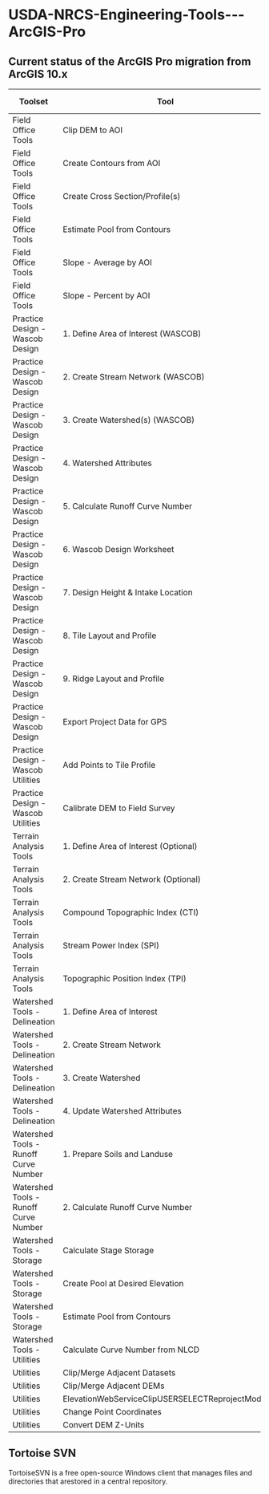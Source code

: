 # USDA-NRCS-Engineering-Tools---ArcGIS-Pro

## Current status of the ArcGIS Pro migration from ArcGIS 10.x

Toolset|Tool|ArcGIS Pro Compatible|
--------------------------------------------------|-------------------------------------------------------------------|---------------------------|
Field Office Tools|Clip DEM to AOI|X|
Field Office Tools|Create Contours from AOI|X|
Field Office Tools|Create Cross Section/Profile(s)||
Field Office Tools|Estimate Pool from Contours||
Field Office Tools|Slope - Average by AOI||
Field Office Tools|Slope - Percent by AOI||
Practice Design - Wascob Design|1. Define Area of Interest (WASCOB)|X|
Practice Design - Wascob Design|2. Create Stream Network (WASCOB)|X|
Practice Design - Wascob Design|3. Create Watershed(s) (WASCOB)|X|
Practice Design - Wascob Design|4. Watershed Attributes|X|
Practice Design - Wascob Design|5. Calculate Runoff Curve Number|X|
Practice Design - Wascob Design|6. Wascob Design Worksheet|X|
Practice Design - Wascob Design|7. Design Height & Intake Location|X|
Practice Design - Wascob Design|8. Tile Layout and Profile||
Practice Design - Wascob Design|9. Ridge Layout and Profile||
Practice Design - Wascob Design|Export Project Data for GPS||
Practice Design - Wascob Utilities|Add Points to Tile Profile||
Practice Design - Wascob Utilities|Calibrate DEM to Field Survey||
Terrain Analysis Tools|1. Define Area of Interest (Optional)|X|
Terrain Analysis Tools|2. Create Stream Network (Optional)|X|
Terrain Analysis Tools|Compound Topographic Index (CTI)|X|
Terrain Analysis Tools|Stream Power Index (SPI)|X|
Terrain Analysis Tools|Topographic Position Index (TPI)|X|
Watershed Tools - Delineation|1. Define Area of Interest|X|
Watershed Tools - Delineation|2. Create Stream Network|X|
Watershed Tools - Delineation|3. Create Watershed|X|
Watershed Tools - Delineation|4. Update Watershed Attributes|X|
Watershed Tools - Runoff Curve Number|1. Prepare Soils and Landuse|X|
Watershed Tools - Runoff Curve Number|2. Calculate Runoff Curve Number|X|
Watershed Tools - Storage|Calculate Stage Storage|X|
Watershed Tools - Storage|Create Pool at Desired Elevation|X|
Watershed Tools - Storage|Estimate Pool from Contours||
Watershed Tools - Utilities|Calculate Curve Number from NLCD|X|
Utilities|Clip/Merge Adjacent Datasets||
Utilities|Clip/Merge Adjacent DEMs||
Utilities|ElevationWebServiceClipUSERSELECTReprojectModel||
Utilities|Change Point Coordinates||
Utilities|Convert DEM Z-Units||

## Tortoise SVN
TortoiseSVN is a free open-source Windows client that manages files and directories that arestored in a central repository.
